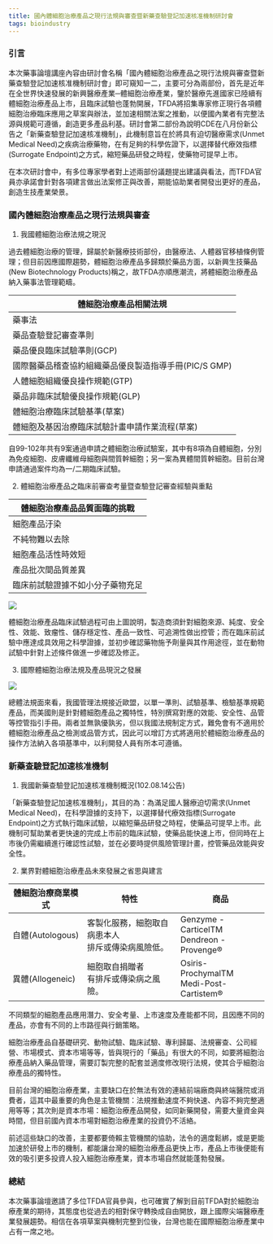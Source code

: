 ```yaml
---
title: 國內體細胞治療產品之現行法規與審查暨新藥查驗登記加速核准機制研討會
tags: bioindustry
---
```


### 引言

本次藥事論壇講座內容由研討會名稱「國內體細胞治療產品之現行法規與審查暨新藥查驗登記加速核准機制研討會」即可窺知一二，主要可分為兩部份，首先是近年在全世界快速發展的新興醫療產業─體細胞治療產業，鑒於醫療先進國家已陸續有體細胞治療產品上市，且臨床試驗也蓬勃開展，TFDA將招集專家修正現行各項體細胞治療臨床應用之草案與辦法，並加速相關法案之推動，以便國內業者有完整法源與規範可遵循，創造更多產品利基。研討會第二部份為說明CDE在八月份新公告之「新藥查驗登記加速核准機制」，此機制意旨在於將具有迫切醫療需求(Unmet Medical Need)之疾病治療藥物，在有足夠的科學佐證下，以選擇替代療效指標(Surrogate Endpoint)之方式，縮短藥品研發之時程，使藥物可提早上市。

在本次研討會中，有多位專家學者對上述兩部份議題提出建議與看法，而TFDA官員亦承諾會針對各項建言做出法案修正與改善，期能協助業者開發出更好的產品，創造生技產業榮景。

### 國內體細胞治療產品之現行法規與審查

1. 我國體細胞治療法規之現況

過去體細胞治療的管理，歸屬於新醫療技術部份，由醫療法、人體器官移植條例管理；但目前因應國際趨勢，體細胞治療產品多歸類於藥品方面，以新興生技藥品(New Biotechnology Products)稱之，故TFDA亦順應潮流，將體細胞治療產品納入藥事法管理範疇。

|體細胞治療產品相關法規|
|-|
|藥事法|
|藥品查驗登記審查準則|
|藥品優良臨床試驗準則(GCP)|
|國際醫藥品稽查協約組織藥品優良製造指導手冊(PIC/S GMP)|
|人體細胞組織優良操作規範(GTP)|
|藥品非臨床試驗優良操作規範(GLP)|
|體細胞治療臨床試驗基準(草案)|
|體細胞及基因治療臨床試驗計畫申請作業流程(草案)|

自99-102年共有9案通過申請之體細胞治療試驗案，其中有8項為自體細胞，分別為免疫細胞、皮膚纖維母細胞與間質幹細胞；另一案為異體間質幹細胞。目前台灣申請通過案件均為一/二期臨床試驗。

2. 體細胞治療產品之臨床前審查考量暨查驗登記審查經驗與重點

|體細胞治療產品品質面臨的挑戰|
|-|
|細胞產品汙染|
|不純物難以去除|
|細胞產品活性時效短|
|產品批次間品質差異|
|臨床前試驗證據不如小分子藥物充足|

![](https://i.imgur.com/ACmVPJn.png)

體細胞治療產品臨床試驗過程可由上圖說明，製造商須針對細胞來源、純度、安全性、效能、致瘤性、儲存穩定性、產品一致性、可追溯性做出控管；而在臨床前試驗中應達成具效用之科學證據，並初步確認藥物施予劑量與其作用途徑，並在動物試驗中針對上述條件做進一步確認及修正。

3. 國際體細胞治療法規及產品現況之發展

![](https://i.imgur.com/7j7bfoM.png)

總體法規面來看，我國管理法規接近歐盟，以單一準則、試驗基準、檢驗基準規範產品，而美國則是針對體細胞產品之獨特性，特別撰寫對應的效能、安全性、品管等控管指引手冊。兩者並無孰優孰劣，但以我國法規制定方式，難免會有不適用於體細胞治療產品之檢測或品管方式，因此可以增訂方式將適用於體細胞治療產品的操作方法納入各項基準中，以利開發人員有所本可遵循。

### 新藥查驗登記加速核准機制

1. 我國新藥查驗登記加速核准機制概況(102.08.14公告)

「新藥查驗登記加速核准機制」，其目的為：為滿足國人醫療迫切需求(Unmet Medical Need)，在科學證據的支持下，以選擇替代療效指標(Surrogate Endpoint)之方式執行臨床試驗，以縮短藥品研發之時程，使藥品可提早上市。此機制可幫助業者更快速的完成上市前的臨床試驗，使藥品能快速上市，但同時在上市後仍需繼續進行確認性試驗，並在必要時提供風險管理計畫，控管藥品效能與安全性。

2. 業界對體細胞治療產品未來發展之省思與建言

|體細胞治療商業模式|特性|商品|
|-|-|-|
|自體(Autologous)|客製化服務，細胞取自病患本人<br>排斥或傳染病風險低。|Genzyme - CarticelTM<br>Dendreon - Provenge®|
|異體(Allogeneic)|細胞取自捐贈者<br>有排斥或傳染病之風險。|Osiris- ProchymalTM<br>Medi-Post- Cartistem®|

不同類型的細胞產品應用潛力、安全考量、上市速度及產能都不同，且因應不同的產品，亦會有不同的上市路徑與行銷策略。

細胞治療產品自基礎研究、動物試驗、臨床試驗、專利歸屬、法規審查、公司經營、市場模式、資本市場等等，皆與現行的「藥品」有很大的不同，如要將細胞治療產品納入藥品管理，需要訂製完整的配套並適度修改現行法規，使其合乎細胞治療產品的獨特性。

目前台灣的細胞治療產業，主要缺口在於無法有效的連結前端廠商與終端醫院或消費者，這其中最重要的角色是主管機關：法規推動速度不夠快速、內容不夠完整適用等等；其次則是資本市場：細胞治療產品開發，如同新藥開發，需要大量資金與時間，但目前國內資本市場對細胞治療產業的投資仍不活絡。

前述這些缺口的改善，主要都要倚賴主管機關的協助，法令的適度鬆綁，或是更能加速於研發上市的機制，都能讓台灣的細胞治療產品更快上市，產品上市後便能有效的吸引更多投資人投入細胞治療產業，資本市場自然就能蓬勃發展。

### 總結

本次藥事論壇邀請了多位TFDA官員參與，也可確實了解到目前TFDA對於細胞治療產業的期待，其態度也從過去的相對保守轉換成自由開放，跟上國際尖端醫療產業發展趨勢。相信在各項草案與機制完整到位後，台灣也能在國際細胞治療產業中占有一席之地。